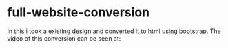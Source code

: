 # full-website-conversion
In this i took a existing design and converted it to html using bootstrap. The video of this conversion can be seen at: 
